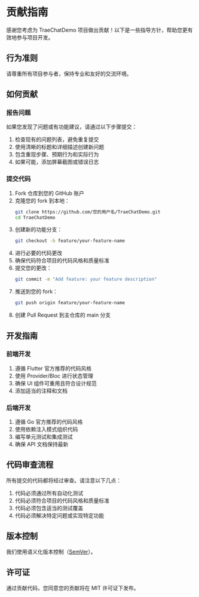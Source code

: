 # 贡献指南

感谢您考虑为 TraeChatDemo 项目做出贡献！以下是一些指导方针，帮助您更有效地参与项目开发。

## 行为准则

请尊重所有项目参与者，保持专业和友好的交流环境。

## 如何贡献

### 报告问题

如果您发现了问题或有功能建议，请通过以下步骤提交：

1. 检查现有的问题列表，避免重复提交
2. 使用清晰的标题和详细描述创建新问题
3. 包含重现步骤、预期行为和实际行为
4. 如果可能，添加屏幕截图或错误日志

### 提交代码

1. Fork 仓库到您的 GitHub 账户
2. 克隆您的 fork 到本地：
   ```bash
   git clone https://github.com/您的用户名/TraeChatDemo.git
   cd TraeChatDemo
   ```
3. 创建新的功能分支：
   ```bash
   git checkout -b feature/your-feature-name
   ```
4. 进行必要的代码更改
5. 确保代码符合项目的代码风格和质量标准
6. 提交您的更改：
   ```bash
   git commit -m "Add feature: your feature description"
   ```
7. 推送到您的 fork：
   ```bash
   git push origin feature/your-feature-name
   ```
8. 创建 Pull Request 到主仓库的 main 分支

## 开发指南

### 前端开发

1. 遵循 Flutter 官方推荐的代码风格
2. 使用 Provider/Bloc 进行状态管理
3. 确保 UI 组件可重用且符合设计规范
4. 添加适当的注释和文档

### 后端开发

1. 遵循 Go 官方推荐的代码风格
2. 使用依赖注入模式组织代码
3. 编写单元测试和集成测试
4. 确保 API 文档保持最新

## 代码审查流程

所有提交的代码都将经过审查。请注意以下几点：

1. 代码必须通过所有自动化测试
2. 代码必须符合项目的代码风格和质量标准
3. 代码必须包含适当的测试覆盖
4. 代码必须解决特定问题或实现特定功能

## 版本控制

我们使用语义化版本控制（[SemVer](https://semver.org/lang/zh-CN/)）。

## 许可证

通过贡献代码，您同意您的贡献将在 MIT 许可证下发布。